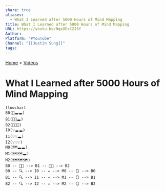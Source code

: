 ```yaml
---  
share: true  
aliases:  
  - What I Learned after 5000 Hours of Mind Mapping  
title: What I Learned after 5000 Hours of Mind Mapping  
URL: https://youtu.be/NqxUExCZJ5Y  
Author:   
Platform: "#YouTube"  
Channel: "[[Justin Sung]]"  
tags:   
---  
```

[Home](../index.md) > [Videos](./index.md)  
# What I Learned after 5000 Hours of Mind Mapping  
  
```mermaid  
flowchart  
B0(🧠🕳️🕳️)  
B1(🧠🧠🕳️)  
B2(🧠🧠🧠)  
I0(💡🕳️🕳️)  
I1(💡💡🕳️)  
I2(💡💡💡)  
M0(🗺️🕳️🕳️)  
M1(🗺️🗺️🕳️)  
M2(🗺️🗺️🗺️)  
B0 -- 💪🏻 --> B1 -- 💪🏻 --> B2  
B0 -- 🔍 --> I0 -- ✏️ --> M0 -- 🪞 --> B0  
B1 -- 🔍 --> I1 -- ✏️ --> M1 -- 🪞 --> B1  
B2 -- 🔍 --> I2 -- ✏️ --> M2 -- 🪞 --> B2  
```  

